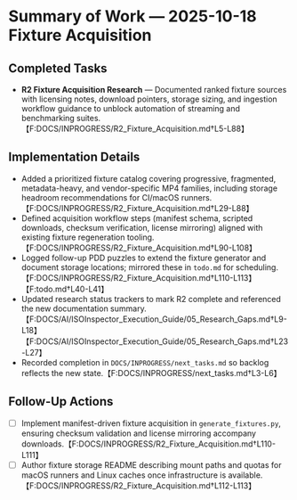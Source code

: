 # Summary of Work — 2025-10-18 Fixture Acquisition

## Completed Tasks

- **R2 Fixture Acquisition Research** — Documented ranked fixture sources with licensing notes, download pointers,
  storage sizing, and ingestion workflow guidance to unblock automation of streaming and benchmarking
  suites.【F:DOCS/INPROGRESS/R2_Fixture_Acquisition.md†L5-L88】

## Implementation Details

- Added a prioritized fixture catalog covering progressive, fragmented, metadata-heavy, and vendor-specific MP4
  families, including storage headroom recommendations for CI/macOS
  runners.【F:DOCS/INPROGRESS/R2_Fixture_Acquisition.md†L29-L88】
- Defined acquisition workflow steps (manifest schema, scripted downloads, checksum verification, license mirroring)
  aligned with existing fixture regeneration tooling.【F:DOCS/INPROGRESS/R2_Fixture_Acquisition.md†L90-L108】
- Logged follow-up PDD puzzles to extend the fixture generator and document storage locations; mirrored these in `todo.md` for scheduling.【F:DOCS/INPROGRESS/R2_Fixture_Acquisition.md†L110-L113】【F:todo.md†L40-L41】
- Updated research status trackers to mark R2 complete and referenced the new documentation
  summary.【F:DOCS/AI/ISOInspector_Execution_Guide/05_Research_Gaps.md†L9-L18】【F:DOCS/AI/ISOInspector_Execution_Guide/05_Research_Gaps.md†L23-L27】
- Recorded completion in `DOCS/INPROGRESS/next_tasks.md` so backlog reflects the new state.【F:DOCS/INPROGRESS/next_tasks.md†L3-L6】

## Follow-Up Actions

- [ ] Implement manifest-driven fixture acquisition in `generate_fixtures.py`, ensuring checksum validation and license mirroring accompany downloads.【F:DOCS/INPROGRESS/R2_Fixture_Acquisition.md†L110-L111】
- [ ] Author fixture storage README describing mount paths and quotas for macOS runners and Linux caches once
  infrastructure is available.【F:DOCS/INPROGRESS/R2_Fixture_Acquisition.md†L112-L113】
